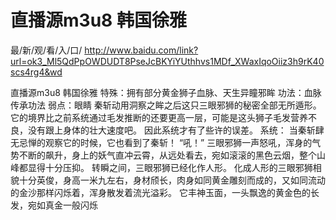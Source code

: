 # 直播源m3u8 韩国徐雅

最/新/观/看/入/口/ http://www.baidu.com/link?url=ok3_Ml5QdPpOWDUDT8PseJcBKYiYUthhvs1MDf_XWaxIqoOiiz3h9rK40scs4rg4&wd

直播源m3u8 韩国徐雅
特殊：拥有部分黄金狮子血脉、天生异瞳邪眸
    功法：血脉传承功法
    弱点：眼睛
    秦斩动用洞察之眸之后这只三眼邪狮的秘密全部无所遁形。
    它的境界比之前系统通过毛发推断的还要更高一层，可能是这头狮子毛发营养不良，没有跟上身体的壮大速度吧。
    因此系统才有了些许的误差。
    系统：
    当秦斩肆无忌惮的观察它的时候，它也看到了秦斩！
    “吼！”
    三眼邪狮一声怒吼，浑身的气势不断的飙升，身上的妖气直冲云霄，从远处看去，宛如滚滚的黑色云烟，整个山峰都显得十分压抑。
    转瞬之间，三眼邪狮已经化作人形。
    化成人形的三眼邪狮相貌十分英俊，身高一米九左右，身材颀长，肉身如同黄金雕刻而成的，又如同流动的金沙那样闪烁着，浑身散发着流光溢彩。
    它丰神玉面，一头飘逸的黄金色的长发，宛如真金一般闪烁
